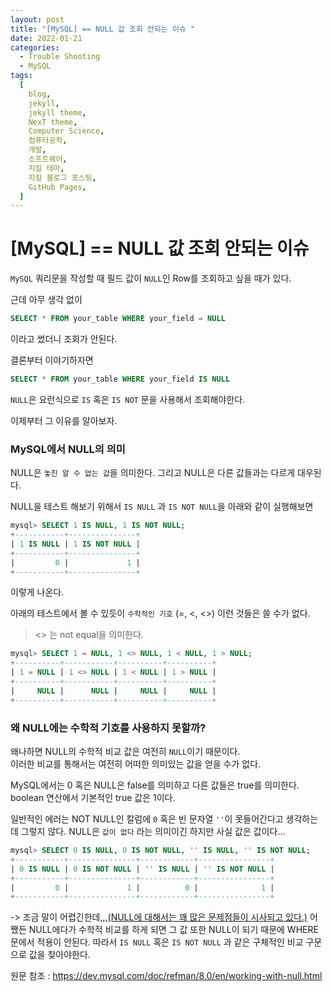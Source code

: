 ```yaml
---
layout: post
title: "[MySQL] == NULL 값 조회 안되는 이슈 "
date: 2022-01-21
categories:
  - Trouble Shooting
  - MySQL
tags:
  [
    blog,
    jekyll,
    jekyll theme,
    NexT theme,
    Computer Science,
    컴퓨터공학,
    개발,
    소프트웨어,
    지킬 테마,
    지킬 블로그 포스팅,
    GitHub Pages,
  ]
---
```


# [MySQL] == NULL 값 조회 안되는 이슈

`MySQL` 쿼리문을 작성할 때 필드 값이 `NULL`인 Row를 조회하고 싶을 때가 있다.

근데 아무 생각 없이

```SQL
SELECT * FROM your_table WHERE your_field = NULL
```

이라고 썼더니 조회가 안된다.

결론부터 이야기하자면

```SQL
SELECT * FROM your_table WHERE your_field IS NULL
```

`NULL`은 요런식으로 `IS` 혹은 `IS NOT` 문을 사용해서 조회해야한다.

이제부터 그 이유를 알아보자.

### MySQL에서 NULL의 의미

NULL은 `놓친 알 수 없는 값`을 의미한다. 그리고 NULL은 다른 값들과는 다르게 대우된다.

NULL을 테스트 해보기 위해서 `IS NULL` 과 `IS NOT NULL`을 아래와 같이 실행해보면

```SQL
mysql> SELECT 1 IS NULL, 1 IS NOT NULL;
+-----------+---------------+
| 1 IS NULL | 1 IS NOT NULL |
+-----------+---------------+
|         0 |             1 |
+-----------+---------------+
```

이렇게 나온다.

아래의 테스트에서 볼 수 있듯이 `수학적인 기호` (=, <, <>) 이런 것들은 쓸 수가 없다.

> <> 는 not equal을 의미한다.

```SQL
mysql> SELECT 1 = NULL, 1 <> NULL, 1 < NULL, 1 > NULL;
+----------+-----------+----------+----------+
| 1 = NULL | 1 <> NULL | 1 < NULL | 1 > NULL |
+----------+-----------+----------+----------+
|     NULL |      NULL |     NULL |     NULL |
+----------+-----------+----------+----------+
```

### 왜 NULL에는 수학적 기호를 사용하지 못할까?

왜나하면 NULL의 수학적 비교 값은 여전히 `NULL`이기 때문이다. <br>
이러한 비교를 통해서는 여전히 어떠한 의미있는 값을 얻을 수가 없다.

MySQL에서는 0 혹은 NULL은 false를 의미하고 다른 값들은 true를 의미한다.<br>
boolean 연산에서 기본적인 true 값은 1이다.

일반적인 에러는 NOT NULL인 칼럼에 `0` 혹은 빈 문자열 `''`이 못들어간다고 생각하는데 그렇지 않다.
NULL은 `값이 없다` 라는 의미이긴 하지만 사실 값은 값이다...

```SQL
mysql> SELECT 0 IS NULL, 0 IS NOT NULL, '' IS NULL, '' IS NOT NULL;
+-----------+---------------+------------+----------------+
| 0 IS NULL | 0 IS NOT NULL | '' IS NULL | '' IS NOT NULL |
+-----------+---------------+------------+----------------+
|         0 |             1 |          0 |              1 |
+-----------+---------------+------------+----------------+
```

->
조금 말이 어렵긴한데,,,[(NULL에 대해서는 꽤 많은 문제점들이 시사되고 있다.)](https://dev.mysql.com/doc/refman/8.0/en/problems-with-null.html) 어쨌든 NULL에다가 수학적 비교를 하게 되면 그 값 또한 NULL이 되기 때문에 WHERE 문에서 적용이 안된다. 따라서 `IS NULL` 혹은 `IS NOT NULL` 과 같은 구체적인 비교 구문으로 값을 찾아야한다.

원문 참조 : https://dev.mysql.com/doc/refman/8.0/en/working-with-null.html
